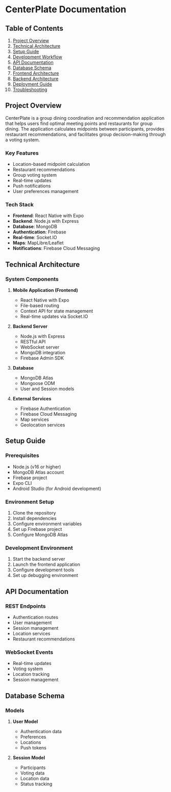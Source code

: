 # CenterPlate Documentation

## Table of Contents
1. [Project Overview](#project-overview)
2. [Technical Architecture](#technical-architecture)
3. [Setup Guide](#setup-guide)
4. [Development Workflow](#development-workflow)
5. [API Documentation](#api-documentation)
6. [Database Schema](#database-schema)
7. [Frontend Architecture](#frontend-architecture)
8. [Backend Architecture](#backend-architecture)
9. [Deployment Guide](#deployment-guide)
10. [Troubleshooting](#troubleshooting)

## Project Overview

CenterPlate is a group dining coordination and recommendation application that helps users find optimal meeting points and restaurants for group dining. The application calculates midpoints between participants, provides restaurant recommendations, and facilitates group decision-making through a voting system.

### Key Features
- Location-based midpoint calculation
- Restaurant recommendations
- Group voting system
- Real-time updates
- Push notifications
- User preferences management

### Tech Stack
- **Frontend**: React Native with Expo
- **Backend**: Node.js with Express
- **Database**: MongoDB
- **Authentication**: Firebase
- **Real-time**: Socket.IO
- **Maps**: MapLibre/Leaflet
- **Notifications**: Firebase Cloud Messaging

## Technical Architecture

### System Components
1. **Mobile Application (Frontend)**
   - React Native with Expo
   - File-based routing
   - Context API for state management
   - Real-time updates via Socket.IO

2. **Backend Server**
   - Node.js with Express
   - RESTful API
   - WebSocket server
   - MongoDB integration
   - Firebase Admin SDK

3. **Database**
   - MongoDB Atlas
   - Mongoose ODM
   - User and Session models

4. **External Services**
   - Firebase Authentication
   - Firebase Cloud Messaging
   - Map services
   - Geolocation services

## Setup Guide

### Prerequisites
- Node.js (v16 or higher)
- MongoDB Atlas account
- Firebase project
- Expo CLI
- Android Studio (for Android development)

### Environment Setup
1. Clone the repository
2. Install dependencies
3. Configure environment variables
4. Set up Firebase project
5. Configure MongoDB Atlas

### Development Environment
1. Start the backend server
2. Launch the frontend application
3. Configure development tools
4. Set up debugging environment

## API Documentation

### REST Endpoints
- Authentication routes
- User management
- Session management
- Location services
- Restaurant recommendations

### WebSocket Events
- Real-time updates
- Voting system
- Location tracking
- Session management

## Database Schema

### Models
1. **User Model**
   - Authentication data
   - Preferences
   - Locations
   - Push tokens

2. **Session Model**
   - Participants
   - Voting data
   - Location data
   - Status tracking